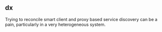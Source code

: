 ## dx

Trying to reconcile smart client and proxy based service discovery can
be a pain, particularly in a very heterogeneous system.
